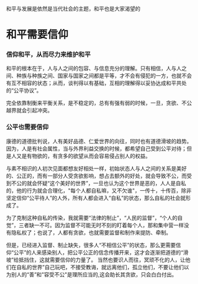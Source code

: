 
和平与发展是依然是当代社会的主题，和平也是大家渴望的

# 和平需要信仰

### 信仰和平，从而尽力来维护和平

和平的根本在于，人与人之间的包容、与信息充分的理解。只有相信，人与人之间、种族与种族之间、国家与国家之间都是平等，才不会有侵犯的一方，也就不会有互不相容的状态；从而，谈判得以有基础，互相的理解得以妥协达成和平共处的“公平协议”。

完全依靠制衡来平衡关系，是不稳定的，总有有强有弱的时候，一旦，贪欲、不公越界就会引起冲突。
    
### 公平也需要信仰

康德的道德批判说，人有美好品德、仁爱世界的向往，同时也有道德滑坡的趋势。因为，人是有社会属性，当与外界利益交换的时候，都希望自己受到公平对待；但是人又是有物欲的，有贪多的欲望从而会容易侵占别人的权益。

与素不相识的人初次见面都想友好相处一样，初始状态人与人之间的关系是美好的、公正的，而有一部分人受贪欲影响，想占去额外的好处，就会导致不公，而受到不公的就会怀疑“这个美好的世界”，一旦也认为这个世界是恶的，人人是自私的，他的行为就会合理化，"每个人都自私嘛，又不欠谁"，一传十，十传百，除非坚定信仰“公平待人”的人外，所有人都会进入“自私”的状态，那么自私的社会就形成了。


为了克制这种自私的传染，我就需要“法律的制止”，“人民的监督”，“个人的自觉”，三者缺一不可。因为监督不可能无时不刻的盯着每个人，那和集中营一样没有隐私权了；也说了，人都有贪欲，也就需要监督和制作来提防、牵制。

但是，已经进入监督、制止缺失，很多人“不相信公平”的状态，那么更需要信仰“公平”的人来感染别人，把公平公正的信念传播开来，这才会逐渐把道德的“滑坡”给抵挡住，这就需要信仰的力量了。
当然也要识人而往，冥顽不化的人，让他们在自私的世界”自己玩吧，不接受教诲，就远离他们，孤立他们，不要让他们以为别人的“善”和"容受不公"是理所应当的,这会助长其贪欲，只会白白付出。
